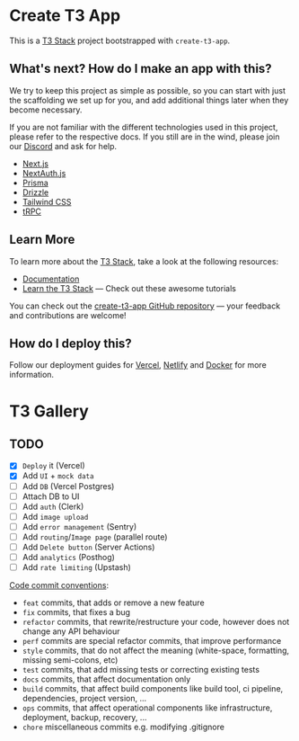 # Create T3 App

This is a [T3 Stack](https://create.t3.gg/) project bootstrapped with
`create-t3-app`.

## What's next? How do I make an app with this?

We try to keep this project as simple as possible, so you can start with just
the scaffolding we set up for you, and add additional things later when they
become necessary.

If you are not familiar with the different technologies used in this project,
please refer to the respective docs. If you still are in the wind, please join
our [Discord](https://t3.gg/discord) and ask for help.

- [Next.js](https://nextjs.org)
- [NextAuth.js](https://next-auth.js.org)
- [Prisma](https://prisma.io)
- [Drizzle](https://orm.drizzle.team)
- [Tailwind CSS](https://tailwindcss.com)
- [tRPC](https://trpc.io)

## Learn More

To learn more about the [T3 Stack](https://create.t3.gg/), take a look at the
following resources:

- [Documentation](https://create.t3.gg/)
- [Learn the T3 Stack](https://create.t3.gg/en/faq#what-learning-resources-are-currently-available)
  — Check out these awesome tutorials

You can check out the
[create-t3-app GitHub repository](https://github.com/t3-oss/create-t3-app) —
your feedback and contributions are welcome!

## How do I deploy this?

Follow our deployment guides for
[Vercel](https://create.t3.gg/en/deployment/vercel),
[Netlify](https://create.t3.gg/en/deployment/netlify) and
[Docker](https://create.t3.gg/en/deployment/docker) for more information.

# T3 Gallery

## TODO

- [x] `Deploy` it (Vercel)
- [x] Add `UI` + `mock data`
- [ ] Add `DB` (Vercel Postgres)
- [ ] Attach DB to UI
- [ ] Add `auth` (Clerk)
- [ ] Add `image upload`
- [ ] Add `error management` (Sentry)
- [ ] Add `routing`/`Image page` (parallel route)
- [ ] Add `Delete button` (Server Actions)
- [ ] Add `analytics` (Posthog)
- [ ] Add `rate limiting` (Upstash)

[Code commit conventions](https://gist.github.com/qoomon/5dfcdf8eec66a051ecd85625518cfd13):

- `feat` commits, that adds or remove a new feature
- `fix` commits, that fixes a bug
- `refactor` commits, that rewrite/restructure your code, however does not
  change any API behaviour
- `perf` commits are special refactor commits, that improve performance
- `style` commits, that do not affect the meaning (white-space, formatting,
  missing semi-colons, etc)
- `test` commits, that add missing tests or correcting existing tests
- `docs` commits, that affect documentation only
- `build` commits, that affect build components like build tool, ci pipeline,
  dependencies, project version, ...
- `ops` commits, that affect operational components like infrastructure,
  deployment, backup, recovery, ...
- `chore` miscellaneous commits e.g. modifying .gitignore
